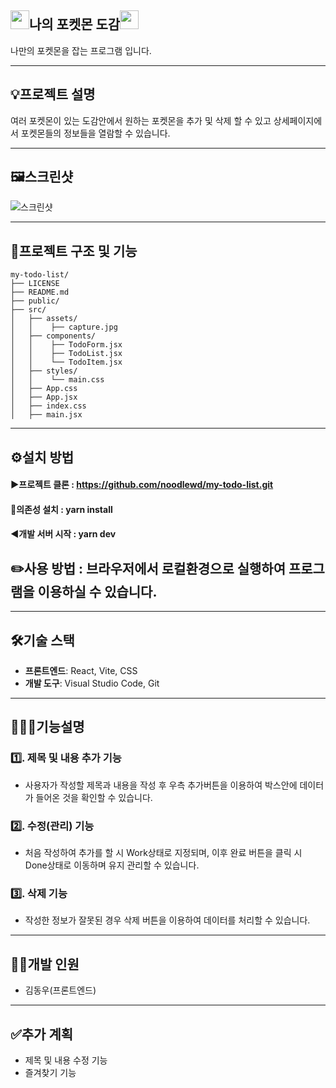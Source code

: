 <h2><img src="https://img.icons8.com/color/48/pokeball.png" width="30">나의 포켓몬 도감<img src="https://img.icons8.com/color/48/pokeball.png" width="30"></h2>
나만의 포켓몬을 잡는 프로그램 입니다.




---


## 💡프로젝트 설명
여러 포켓몬이 있는 도감안에서 원하는 포켓몬을 추가 및 삭제 할 수 있고 상세페이지에서 포켓몬들의 정보들을 열람할 수 있습니다.


---

## 🖼️스크린샷
![스크린샷](./src/assets/capture.JPG)


---


## 🌟프로젝트 구조 및 기능

```plaintext
my-todo-list/
├── LICENSE
├── README.md
├── public/
├── src/
│   ├── assets/
│   │    ├── capture.jpg
│   ├── components/
│   │    ├── TodoForm.jsx
│   │    ├── TodoList.jsx
│   │    └── TodoItem.jsx
│   ├── styles/
│   │    └── main.css
│   ├── App.css
│   ├── App.jsx
│   ├── index.css
│   ├── main.jsx

```


---
## ⚙️설치 방법

#### ▶️프로젝트 클론 : https://github.com/noodlewd/my-todo-list.git
                                                                                    
#### 🔽의존성 설치 : yarn install
                                          
#### ◀️개발 서버 시작 : yarn dev

## ✏️사용 방법 : 브라우저에서 로컬환경으로 실행하여 프로그램을 이용하실 수 있습니다.


---


## 🛠️기술 스택
- **프론트엔드**: React, Vite, CSS
- **개발 도구**: Visual Studio Code, Git



---




## 👨🏻‍🏫기능설명

### 1️⃣. 제목 및 내용 추가 기능
 - 사용자가 작성할 제목과 내용을 작성 후 우측 추가버튼을 이용하여 박스안에 데이터가 들어온 것을 확인할 수 있습니다.

### 2️⃣. 수정(관리) 기능
 - 처음 작성하여 추가를 할 시 Work상태로 지정되며, 이후 완료 버튼을 클릭 시 Done상태로 이동하며 유지 관리할 수 있습니다.

### 3️⃣. 삭제 기능
 - 작성한 정보가 잘못된 경우 삭제 버튼을 이용하여 데이터를 처리할 수 있습니다.


---

## 👨‍💻개발 인원
- 김동우(프론트엔드)


---


## ✅추가 계획
- 제목 및 내용 수정 기능
- 즐겨찾기 기능

